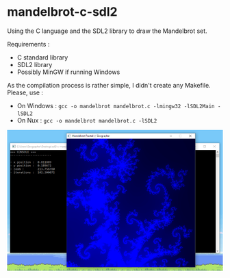 # mandelbrot-c-sdl2
Using the C language and the SDL2 library to draw the Mandelbrot set.

Requirements :
* C standard library
* SDL2 library
* Possibly MinGW if running Windows

As the compilation process is rather simple, I didn't create any Makefile. Please, use :
* On Windows : `gcc -o mandelbrot mandelbrot.c -lmingw32 -lSDL2Main -lSDL2`
* On Nux : `gcc -o mandelbrot mandelbrot.c -lSDL2`

![Alt text](screenshot.PNG)